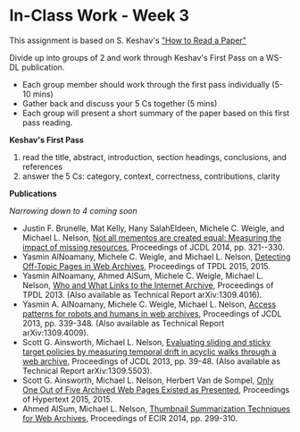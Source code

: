 # In-Class Work - Week 3

This assignment is based on S. Keshav's ["How to Read a Paper"](http://blizzard.cs.uwaterloo.ca/keshav/home/Papers/data/07/paper-reading.pdf)

Divide up into groups of 2 and work through Keshav's First Pass on a WS-DL publication.  
* Each group member should work through the first pass individually (5-10 mins)
* Gather back and discuss your 5 Cs together (5 mins)
* Each group will present a short summary of the paper based on this first pass reading.

**Keshav's First Pass**
1. read the title, abstract, introduction, section headings, conclusions, and references
1. answer the 5 Cs: category, context, correctness, contributions, clarity
 
**Publications**

*Narrowing down to 4 coming soon*

* Justin F. Brunelle, Mat Kelly, Hany SalahEldeen, Michele C. Weigle, and Michael L. Nelson, [Not all mementos are created equal: Measuring the impact of missing resources](http://www.cs.odu.edu/~mln/pubs/jcdl-2014/jcdl-2014-brunelle-damage.pdf), Proceedings of JCDL 2014, pp. 321--330.
* Yasmin AlNoamany, Michele C. Weigle, and Michael L. Nelson, [Detecting Off-Topic Pages in Web Archives](http://www.cs.odu.edu/~mln/pubs/tpdl-2015/tpdl-2015-off-topic.pdf), Proceedings of TPDL 2015, 2015.
* Yasmin AlNoamany, Ahmed AlSum, Michele C. Weigle, Michael L. Nelson, [Who and What Links to the Internet Archive](http://www.cs.odu.edu/~mln/pubs/tpdl-2013/paper_149.pdf), Proceedings of TPDL 2013. (Also available as Technical Report arXiv:1309.4016).
* Yasmin A. AlNoamany, Michele C. Weigle, Michael L. Nelson, [Access patterns for robots and humans in web archives](http://www.cs.odu.edu/~mln/pubs/jcdl-2013/fp105-AlNoamany.pdf), Proceedings of JCDL 2013, pp. 339-348. (Also available as Technical Report arXiv:1309.4009).
* Scott G. Ainsworth, Michael L. Nelson, [Evaluating sliding and sticky target policies by measuring temporal drift in acyclic walks through a web archive](http://www.cs.odu.edu/~mln/pubs/jcdl-2013/jcdl93-ainsworth.pdf), Proceedings of JCDL 2013, pp. 39-48. (Also available as Technical Report arXiv:1309.5503).
* Scott G. Ainsworth, Michael L. Nelson, Herbert Van de Sompel, [Only One Out of Five Archived Web Pages Existed as Presented](http://www.cs.odu.edu/~mln/pubs/ht-2015/hypertext-2015-temporal-violations.pdf), Proceedings of Hypertext 2015, 2015.
* Ahmed AlSum, Michael L. Nelson, [Thumbnail Summarization Techniques for Web Archives](http://www.cs.odu.edu/~mln/pubs/ecir-2014/ecir-2014.pdf), Proceedings of ECIR 2014, pp. 299-310.
